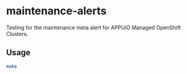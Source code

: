 # maintenance-alerts

Testing for the maintenance meta alert for APPUiO Managed OpenShift Clusters.

## Usage

```sh
make
```
